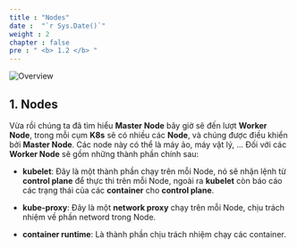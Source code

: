 ```yaml
---
title : "Nodes"
date :  "`r Sys.Date()`" 
weight : 2 
chapter : false
pre : " <b> 1.2 </b> "
---
```


![Overview](/fcj-ss2-workshop-002/images/1-Basic_concepts./02.webp)

## 1. Nodes

Vừa rồi chúng ta đã tìm hiểu **Master Node** bây giờ sẽ đến lượt **Worker Node**, trong mỗi cụm **K8s** sẽ có nhiều các **Node**, và chúng được điều khiển bởi **Master Node**. Các node này có thể là máy ảo, máy vật lý, ... Đối với các **Worker Node** sẽ gồm những thành phần chính sau:

- **kubelet**: Đây là một thành phần chạy trên mỗi Node, nó sẽ nhận lệnh từ **control plane** để thực thi trên mỗi Node, ngoài ra **kubelet** còn báo cáo các trạng thái của các **container** cho **control plane**.

- **kube-proxy**: Đây là một **network proxy** chạy trên mỗi Node, chịu trách nhiệm về phần netword trong Node.

- **container runtime**: Là thành phần chịu trách nhiệm chạy các container.
